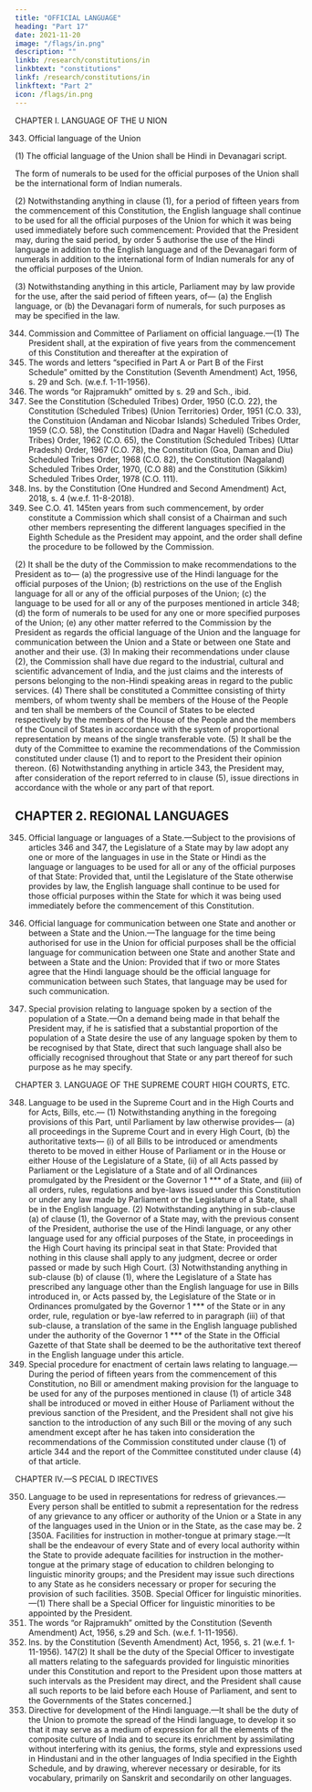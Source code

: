 ```yaml
---
title: "OFFICIAL LANGUAGE"
heading: "Part 17"
date: 2021-11-20
image: "/flags/in.png"
description: ""
linkb: /research/constitutions/in
linkbtext: "constitutions"
linkf: /research/constitutions/in
linkftext: "Part 2"
icon: /flags/in.png
---
```



CHAPTER I. LANGUAGE OF THE U NION

343. Official language of the Union

(1) The official language of the Union shall be Hindi in Devanagari script.

The form of numerals to be used for the official purposes of the Union shall be the international form
of Indian numerals.

(2) Notwithstanding anything in clause (1), for a period of fifteen years from the commencement of
this Constitution, the English language shall continue to be used for all the official purposes of the Union for which it was being used immediately before such commencement:
Provided that the President may, during the said period, by order 5 authorise the use of the Hindi
language in addition to the English language and of the Devanagari form of numerals in addition to the
international form of Indian numerals for any of the official purposes of the Union.

(3) Notwithstanding anything in this article, Parliament may by law provide for the use, after the said period of fifteen years, of—
(a) the English language, or
(b) the Devanagari form of numerals,
for such purposes as may be specified in the law.

344. Commission and Committee of Parliament on official language.—(1) The President shall, at
the expiration of five years from the commencement of this Constitution and thereafter at the expiration of
1. The words and letters “specified in Part A or Part B of the First Schedule” omitted by the Constitution (Seventh Amendment)
Act, 1956, s. 29 and Sch. (w.e.f. 1-11-1956).
2. The words “or Rajpramukh” omitted by s. 29 and Sch., ibid.
3. See the Constitution (Scheduled Tribes) Order, 1950 (C.O. 22), the Constitution (Scheduled Tribes) (Union Territories) Order,
1951 (C.O. 33), the Constituion (Andaman and Nicobar Islands) Scheduled Tribes Order, 1959 (C.O. 58), the Constitution
(Dadra and Nagar Haveli) (Scheduled Tribes) Order, 1962 (C.O. 65), the Constitution (Scheduled Tribes) (Uttar Pradesh)
Order, 1967 (C.O. 78), the Constitution (Goa, Daman and Diu) Scheduled Tribes Order, 1968 (C.O. 82), the Constitution
(Nagaland) Scheduled Tribes Order, 1970, (C.O 88) and the Constitution (Sikkim) Scheduled Tribes Order, 1978 (C.O. 111).
4. Ins. by the Constitution (One Hundred and Second Amendment) Act, 2018, s. 4 (w.e.f. 11-8-2018).
5. See C.O. 41.
145ten years from such commencement, by order constitute a Commission which shall consist of a Chairman
and such other members representing the different languages specified in the Eighth Schedule as the
President may appoint, and the order shall define the procedure to be followed by the Commission.

(2) It shall be the duty of the Commission to make recommendations to the President as to—
(a) the progressive use of the Hindi language for the official purposes of the Union;
(b) restrictions on the use of the English language for all or any of the official purposes of the
Union;
(c) the language to be used for all or any of the purposes mentioned in article 348;
(d) the form of numerals to be used for any one or more specified purposes of the Union;
(e) any other matter referred to the Commission by the President as regards the official language
of the Union and the language for communication between the Union and a State or between one State
and another and their use.
(3) In making their recommendations under clause (2), the Commission shall have due regard to the
industrial, cultural and scientific advancement of India, and the just claims and the interests of persons
belonging to the non-Hindi speaking areas in regard to the public services.
(4) There shall be constituted a Committee consisting of thirty members, of whom twenty shall be
members of the House of the People and ten shall be members of the Council of States to be elected
respectively by the members of the House of the People and the members of the Council of States in
accordance with the system of proportional representation by means of the single transferable vote.
(5) It shall be the duty of the Committee to examine the recommendations of the Commission
constituted under clause (1) and to report to the President their opinion thereon.
(6) Notwithstanding anything in article 343, the President may, after consideration of the report referred
to in clause (5), issue directions in accordance with the whole or any part of that report.

## CHAPTER 2. REGIONAL LANGUAGES

345. Official language or languages of a State.—Subject to the provisions of articles 346 and 347,
the Legislature of a State may by law adopt any one or more of the languages in use in the State or Hindi as the language or languages to be used for all or any of the official purposes of that State:
Provided that, until the Legislature of the State otherwise provides by law, the English language shall continue to be used for those official purposes within the State for which it was being used immediately before the commencement of this Constitution.

346. Official language for communication between one State and another or between a State and
the Union.—The language for the time being authorised for use in the Union for official purposes shall be
the official language for communication between one State and another State and between a State and the
Union:
Provided that if two or more States agree that the Hindi language should be the official language for
communication between such States, that language may be used for such communication.
347. Special provision relating to language spoken by a section of the population of a State.—On
a demand being made in that behalf the President may, if he is satisfied that a substantial proportion of the
population of a State desire the use of any language spoken by them to be recognised by that State, direct
that such language shall also be officially recognised throughout that State or any part thereof for such
purpose as he may specify.

CHAPTER 3. LANGUAGE OF THE SUPREME COURT HIGH COURTS, ETC.

348. Language to be used in the Supreme Court and in the High Courts and for Acts, Bills, etc.—
(1) Notwithstanding anything in the foregoing provisions of this Part, until Parliament by law otherwise
provides—
(a) all proceedings in the Supreme Court and in every High Court,
(b) the authoritative texts—
(i) of all Bills to be introduced or amendments thereto to be moved in either House of
Parliament or in the House or either House of the Legislature of a State,
(ii) of all Acts passed by Parliament or the Legislature of a State and of all Ordinances
promulgated by the President or the Governor 1 *** of a State, and
(iii) of all orders, rules, regulations and bye-laws issued under this Constitution or under any
law made by Parliament or the Legislature of a State,
shall be in the English language.
(2) Notwithstanding anything in sub-clause (a) of clause (1), the Governor of a State may, with the
previous consent of the President, authorise the use of the Hindi language, or any other language used for
any official purposes of the State, in proceedings in the High Court having its principal seat in that State:
Provided that nothing in this clause shall apply to any judgment, decree or order passed or made by
such High Court.
(3) Notwithstanding anything in sub-clause (b) of clause (1), where the Legislature of a State has
prescribed any language other than the English language for use in Bills introduced in, or Acts passed by, the
Legislature of the State or in Ordinances promulgated by the Governor 1 *** of the State or in any order, rule,
regulation or bye-law referred to in paragraph (iii) of that sub-clause, a translation of the same in the English
language published under the authority of the Governor 1 *** of the State in the Official Gazette of that State
shall be deemed to be the authoritative text thereof in the English language under this article.
349. Special procedure for enactment of certain laws relating to language.—During the period of
fifteen years from the commencement of this Constitution, no Bill or amendment making provision for the
language to be used for any of the purposes mentioned in clause (1) of article 348 shall be introduced or
moved in either House of Parliament without the previous sanction of the President, and the President shall
not give his sanction to the introduction of any such Bill or the moving of any such amendment except after
he has taken into consideration the recommendations of the Commission constituted under clause (1) of
article 344 and the report of the Committee constituted under clause (4) of that article.

CHAPTER IV.—S PECIAL D IRECTIVES

350. Language to be used in representations for redress of grievances.—Every person shall be
entitled to submit a representation for the redress of any grievance to any officer or authority of the Union
or a State in any of the languages used in the Union or in the State, as the case may be.
2
[350A. Facilities for instruction in mother-tongue at primary stage.—It shall be the endeavour of
every State and of every local authority within the State to provide adequate facilities for instruction in the
mother-tongue at the primary stage of education to children belonging to linguistic minority groups; and
the President may issue such directions to any State as he considers necessary or proper for securing the
provision of such facilities.
350B. Special Officer for linguistic minorities.—(1) There shall be a Special Officer for linguistic
minorities to be appointed by the President.
1. The words “or Rajpramukh” omitted by the Constitution (Seventh Amendment) Act, 1956, s.29 and Sch. (w.e.f. 1-11-1956).
2. Ins. by the Constitution (Seventh Amendment) Act, 1956, s. 21 (w.e.f. 1-11-1956).
147(2) It shall be the duty of the Special Officer to investigate all matters relating to the safeguards provided for
linguistic minorities under this Constitution and report to the President upon those matters at such intervals as
the President may direct, and the President shall cause all such reports to be laid before each House of Parliament,
and sent to the Governments of the States concerned.]
351. Directive for development of the Hindi language.—It shall be the duty of the Union to promote
the spread of the Hindi language, to develop it so that it may serve as a medium of expression for all the
elements of the composite culture of India and to secure its enrichment by assimilating without interfering
with its genius, the forms, style and expressions used in Hindustani and in the other languages of India
specified in the Eighth Schedule, and by drawing, wherever necessary or desirable, for its vocabulary,
primarily on Sanskrit and secondarily on other languages.

